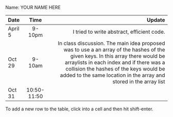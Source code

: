Name: YOUR NAME HERE

| Date    |    Time     |                                                                                                                                                                                                                                                                                     Update |
|:--------|:-----------:|-------------------------------------------------------------------------------------------------------------------------------------------------------------------------------------------------------------------------------------------------------------------------------------------:|
| April 5 |   9-10pm    |                                                                                                                                                                                                                                                 I tried to write abstract, efficient code. |
| Oct 29  |   9-10am    | In class discussion. The main idea proposed was to use a an array of the hashes of the given keys. In this array there would be arraylists in each index and if there was a collision the hashes of the keys would be added to the same location in the array and stored in the array list |
| Oct 31  | 10:50-11:50 |                                                                                                                                                                                                                                                                                            |


To add a new row to the table, click into a cell and then hit shift-enter.